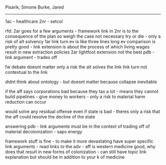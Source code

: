 
Pisarik, Simone
Burke, Jared

----

1ac - healthcare
2nr - setcol

rfd:
2ar goes for a few arguments - framework
link in 2nr is to the consequence of the plan so weigh the case not necessary
try or die - only a risk of alt solvency
1ar link turn ev is like three lines long 
ev comparison is pretty good - link extension is about the process of which living wages result in new extraction policies
2ar lightfoot extension not the best
pdb - link argument - trades off

fw debate doesnt matter
only a risk the alt solves the link
link turn not contextual to the link

didnt think about ontology - but doesnt matter because collapse inevitable

if the aff says corporations bad because they tax a lot - means they cannot build pipelines - give money to workers - only a risk to material harm reduction can occur

would solve any residual offense
even if state is bad - theres only a risk that the aff could resolve the decline of the state

answering pdb - link arguments must be in the context of trading off of material decolonization - saps energy 

framework stuff is fine - to make it more devastating have super specific link arguments - read links to the adv - aff is western medicine good, why does that result in new forms of colonization - can still have topic link explanation but should be in addition to your k of medicine


